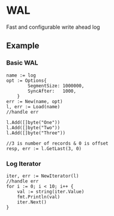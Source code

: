 # WAL
Fast and configurable write ahead log

## Example

### Basic WAL
```
name := log
opt := Options{
		SegmentSize: 1000000,
		SyncAfter:   1000,
	}
err := New(name, opt)
l, err := Load(name)
//handle err

l.Add([]byte("One"))
l.Add([]byte("Two"))
l.Add([]byte("Three"))

//3 is number of records & 0 is offset
resp, err := l.GetLast(3, 0)
```

### Log Iterator
```
iter, err := NewIterator(l)
//handle err
for i := 0; i < 10; i++ {
	val := string(iter.Value)
	fmt.Println(val)
	iter.Next()
}
```